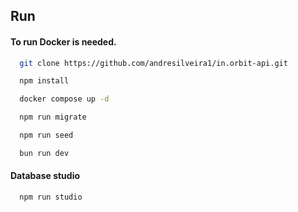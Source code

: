 ## Run

#### To run Docker is needed.

```bash
  git clone https://github.com/andresilveira1/in.orbit-api.git

  npm install

  docker compose up -d

  npm run migrate

  npm run seed

  bun run dev
```

#### Database studio

```bash
  npm run studio
```